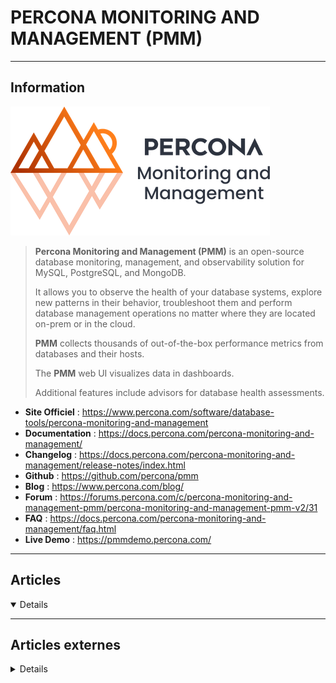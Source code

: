 # PERCONA MONITORING AND MANAGEMENT (PMM)
----

## <i class="fa-solid fa-hashtag"></i> Information

![Logo](../../_media/apps/percona_pmm/pmm-logo.png ':size=250 :no-zoom')


> <i class="fa-solid fa-quote-left"></i> **Percona Monitoring and Management (PMM)** is an open-source database monitoring, management, and observability solution for MySQL, PostgreSQL, and MongoDB.
>
> It allows you to observe the health of your database systems, explore new patterns in their behavior, troubleshoot them and perform database management operations no matter where they are located on-prem or in the cloud.
>
> **PMM** collects thousands of out-of-the-box performance metrics from databases and their hosts.
>
> The **PMM** web UI visualizes data in dashboards.
>
> Additional features include advisors for database health assessments. <i class="fa-solid fa-quote-left fa-rotate-180"></i>


- <i class="fa-solid fa-globe"></i> **Site Officiel** : https://www.percona.com/software/database-tools/percona-monitoring-and-management
- <i class="fa-solid fa-book"></i> **Documentation** : https://docs.percona.com/percona-monitoring-and-management/
- <i class="fa-solid fa-file-circle-question"></i> **Changelog** : https://docs.percona.com/percona-monitoring-and-management/release-notes/index.html
- <i class="fa-brands fa-github"></i> **Github** : https://github.com/percona/pmm
- <i class="fab fa-blogger-b"></i> **Blog** : https://www.percona.com/blog/
- <i class="fas fa-comments"></i> **Forum** : https://forums.percona.com/c/percona-monitoring-and-management-pmm/percona-monitoring-and-management-pmm-v2/31
- <i class="far fa-question-circle"></i> **FAQ** : https://docs.percona.com/percona-monitoring-and-management/faq.html
- <i class="far fa-calendar-alt"></i> **Live Demo** : https://pmmdemo.percona.com/

---

## <i class="fa-regular fa-newspaper"></i> Articles

<details open>

</details>

---

## <i class="fa-solid fa-glasses"></i> Articles externes

<details>

- [A Guide to Installing Percona Monitoring and Management (PMM)2 For the First Time](https://www.percona.com/blog/2019/09/19/installing-percona-monitoring-and-management-pmm-2-for-the-first-time/)
- [A New Dashboard to Monitor Memory Usage in the PMM plugin!](https://www.percona.com/blog/2019/01/31/new-dashboard-to-monitor-memory-usage-pmm-plugin/)
- [Adding Custom Graphs and Dashboards to Percona Monitoring and Management](https://www.percona.com/blog/2018/03/14/adding-custom-graphs-dashboards-percona-monitoring-management/)
- [Adding eBPF-Based Metrics to Percona Monitoring and Management](https://www.percona.com/blog/2020/07/06/adding-ebpf-based-metrics-to-percona-monitoring-and-management/)
- [Adding PostgreSQL Queries Overview Dashboards to the PMM Plugin](https://www.percona.com/blog/2019/04/23/adding-postgresql-queries-overview-dashboards-to-the-pmm-plugin/)
- [Adding PostgreSQL Tuple Statistics Dashboard to the PMM Plugin](https://www.percona.com/blog/2019/04/08/adding-postgresql-tuple-statistics-dashboard-to-the-pmm-plugin/)
- [Amazon Aurora MySQL Monitoring with Percona Monitoring and Management (PMM)](https://www.percona.com/blog/2018/02/14/amazon-aurora-mysql-monitoring-percona-monitoring-management-pmm/)
- [Changing the Default Admin Password in Docker-Based Deployment of PMM2](https://www.percona.com/blog/2020/01/15/changing-the-default-admin-password-in-docker-based-deployment-of-pmm2/)
- [Collect PostgreSQL Metrics with Percona Monitoring and Management (PMM)](https://www.percona.com/blog/2018/02/09/collect-postgresql-metrics-with-percona-monitoring-and-management-pmm/)
- [Configuring PMM Monitoring for MongoDB Cluster](https://www.percona.com/blog/2018/07/05/configuring-pmm-monitoring-mongodb-cluster/)
- [Customizing Per-Process Metrics in PMM](https://www.percona.com/blog/2019/01/15/customizing-per-process-metrics-in-pmm/)
- [Dockerized PMM In Production](https://blog.pythian.com/dockerized-pmm-production/)
- [Does Percona Monitoring and Management (PMM) Support External Monitoring Services? Yes It Does!](https://www.percona.com/blog/2018/02/12/percona-monitoring-management-pmm-support-external-monitoring-services-yes/)
- [Enable Email Sending in Percona Monitoring and Management 2](https://www.percona.com/blog/2020/07/07/enable-email-sending-in-percona-monitoring-and-management-2/)
- [Enable LDAP on Percona Monitoring and Management (PMM)](https://www.percona.com/blog/2020/01/08/enable-ldap-on-percona-monitoring-and-management-pmm/)
- [Explore Percona Monitoring and Management on Your Own with Linode](https://www.percona.com/blog/2019/09/25/explore-percona-monitoring-and-management-on-your-own-with-linode/)
- [Extend Metrics for Percona Monitoring and Management Without Modifying Code](https://www.percona.com/blog/2018/08/28/extend-metrics-for-percona-monitoring-and-management-without-modifying-code/)
- [Extending Percona Monitoring and Management for MySQL InnoDB Cluster with Custom Queries](https://www.percona.com/blog/2020/06/23/extending-percona-monitoring-and-management-for-mysql-innodb-cluster-with-custom-queries/)
- [Grafana Plugin Installation in Percona Monitoring and Management 2.x](https://www.percona.com/blog/2020/04/20/grafana-plugin-installation-in-percona-monitoring-and-management-2-x/)
- [Grafana Plugins and Percona Monitoring and Management](https://www.percona.com/blog/2019/12/19/grafana-plugins-and-percona-monitoring-and-management/)
- [How to Change Settings for PMM Deployed via Docker](https://www.percona.com/blog/2018/08/09/how-to-change-settings-pmm-deployed-docker/)
- [How to Manually Remove Client Instances From Percona Monitoring and Management 2](https://www.percona.com/blog/2020/08/05/how-to-manually-remove-client-instances-from-percona-monitoring-and-management-2/)
- [JSON Output of the pmm-admin list Command](https://www.percona.com/blog/2017/10/25/json-output-pmm-admin-list-command/)
- [Manage Your Complex Database Environments with Percona Monitoring and Management (PMM)2 GA](https://www.percona.com/blog/2019/09/19/percona-monitoring-and-management-pmm-2-ga-is-now-available/)
- [Measuring The Potential Overhead Of PMM Client On MySQL Workloads](https://blog.pythian.com/measuring-potential-overhead-pmm-client-mysql-workloads/)
- [Modifying List of Collected Metrics on PMM Linux Exporter](https://www.percona.com/blog/2018/09/05/modifying-list-of-collected-metrics-on-pmm-linux-exporter/)
- [Monitor and Optimize Slow Queries with PMM and EverSQL – Part 2](https://www.percona.com/blog/2019/01/28/monitor-and-optimize-slow-queries-with-pmm-and-eversql-part-2/)
- [Monitor and Optimize Slow Queries with PMM and EverSQL – Part One](https://www.percona.com/blog/2019/01/22/monitor-and-optimize-slow-queries-with-pmm-and-eversql-part-one/)
- [Monitoring PostgreSQL Databases Using PMM](https://www.percona.com/blog/2019/10/29/monitoring-postgresql-databases-using-percona-monitoring-management/)
- [Monitoring Processes with Percona Monitoring and Management](https://www.percona.com/blog/2018/09/18/monitoring-processes-with-percona-monitoring-management/)
- [MyRocks Metrics Now in PMM 1.3.0](https://www.percona.com/blog/2017/10/03/myrocks-metrics-now-in-pmm-1-3-0/)
- [Percona Audit Log Plugin and the Percona Monitoring and Management Security Threat Tool](https://www.percona.com/blog/2020/07/22/percona-audit-log-plugin-and-the-percona-monitoring-and-management-security-threat-tool/)
- [Percona Monitoring and Management (PMM) 1.14.0 Is Now Available](https://www.percona.com/blog/2018/09/05/percona-monitoring-and-management-pmm-1-14-0-is-now-available/)
- [Percona Monitoring and Management (PMM) 2 Beta Is Now Available](https://www.percona.com/blog/2019/05/30/percona-monitoring-and-management-pmm-2-beta-is-now-available/)
- [Percona Monitoring and Management 1.3.0 Query Analytics Support for MongoDB](https://www.percona.com/blog/2017/09/28/percona-monitoring-and-management-1-3-0-query-analytics-support-for-mongodb/)
- [Percona Monitoring and Management 1.5: QAN in Grafana Interface](https://www.percona.com/blog/2017/12/01/percona-monitoring-and-management-1-5-qan-grafana/)
- [Percona Monitoring and Management 2 Docker Created Without pmm-data? No Problem!](https://www.percona.com/blog/2020/06/19/percona-monitoring-and-management-2-docker-created-without-pmm-data-no-problem/)
- [Percona Monitoring and Management Container, Are You Ready Yet?](https://www.percona.com/blog/2020/03/12/percona-monitoring-and-management-container-are-you-ready-yet/)
- [Percona Monitoring and Management for MongoDB: Basic Graphs for a Good System Overview](https://www.percona.com/blog/2018/03/02/pmm-mongodb-basic-graphs-for-a-good-system-overview/)
- [Percona Monitoring and Management: Data Collection Practices](https://www.percona.com/blog/2020/04/07/percona-monitoring-and-management-data-collection-practices/)
- [Plot MySQL Data in Real Time Using Percona Monitoring and Management (PMM)](https://www.percona.com/blog/2018/04/02/plot-mysql-data-in-real-time-using-percona-monitoring-and-management-pmm/)
- [Plot MySQL Data in Real-Time Using Percona Monitoring and Management](https://dzone.com/articles/plot-mysql-data-in-real-time-using-percona-monitor)
- [PMM for MongoDB: Quick Start Guide](https://www.percona.com/blog/2019/07/23/pmm-for-mongodb-start-guide/)
- [PMM for PostgreSQL: Quick Start Guide](https://www.percona.com/blog/2019/08/30/pmm-for-postgresql-quick-start-guide/)
- [PMM Server - podman: Running a Container Without root Privileges](https://www.percona.com/blog/2019/10/22/pmm-server-podman-running-a-container-without-root-privileges/)
- [PMM’s Custom Queries in Action: Adding a Graph for InnoDB mutex waits](https://www.percona.com/blog/2019/03/12/pmms-custom-queries-in-action-adding-a-graph-for-innodb-mutex-waits/)
- [RED Method for MySQL Performance Analyses](https://www.percona.com/blog/2020/06/17/red-method-for-mysql-performance-analyses/)
- [Running Custom MySQL Queries in Percona Monitoring and Management](https://www.percona.com/blog/2020/06/10/running-custom-queries-in-percona-monitoring-and-management/)
- [Running PMM1 and PMM2 Clients on the Same Host](https://www.percona.com/blog/2019/11/27/running-pmm1-and-pmm2-clients-on-the-same-host/)
- [Running Security Threat Tool In Percona Monitoring and Management For the First Time](https://www.percona.com/blog/2020/05/19/running-security-threat-tool-in-percona-monitoring-and-management-for-the-first-time/)
- [Scaling Percona Monitoring and Management (PMM)](https://www.percona.com/blog/2018/09/28/scaling-percona-monitoring-management-pmm/)
- [Security Threat Tool Design in Percona Monitoring and Management](https://www.percona.com/blog/2020/06/29/security-threat-tool-design-in-percona-monitoring-and-management/)
- [Troubleshooting Percona Monitoring and Management (PMM) Metrics](https://www.percona.com/blog/2018/01/17/troubleshooting-percona-monitoring-and-management-pmm-metrics/)
- [Understand Your Prometheus Exporters with Percona Monitoring and Management (PMM)](https://www.percona.com/blog/2018/02/20/understand-prometheus-exporters-percona-monitoring-management-pmm/)
- [Understanding PMM QAN – Graphs & Metrics](https://www.percona.com/blog/2018/06/08/understanding-pmm-qan-graphs-metrics/)
- [Using Different Mount Points on Percona Monitoring and Management 2 Docker Deployments](https://www.percona.com/blog/2020/05/18/using-different-mount-points-on-percona-monitoring-and-management-2-docker-deployments/)
- [Using Different Mount Points on PMM Docker Deployments](https://www.percona.com/blog/2018/03/20/using-different-mount-points-on-pmm-docker-deployments/)
- [Using PMM With External Monitoring Services](https://dzone.com/articles/using-pmm-with-external-monitoring-services)
- [Which Indexes are Cached? Discover with PMM](https://www.percona.com/blog/2019/09/09/which-indexes-are-cached-discover-with-pmm/)

</details>